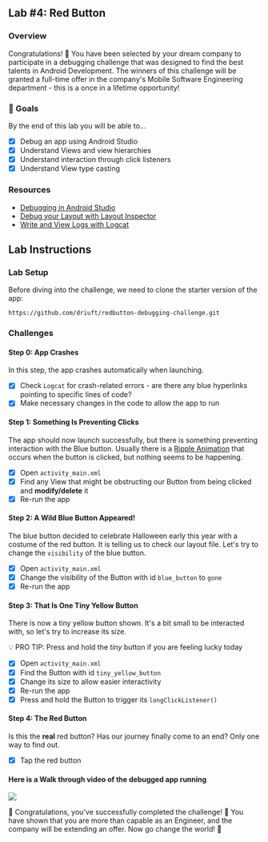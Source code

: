 <!--- 
This is a template of a lab for 2022 CodePath course development.  

Note: There is NO # h1 tag, because the course portal uses h1 to render the course name automatically.  
Pages should always start with ## h2.
-->

## Lab #4: Red Button

### Overview

Congratulations! 🎉 You have been selected by your dream company to participate in a debugging challenge that was designed to find the best talents in Android Development. The winners of this challenge will be granted a full-time offer in the company's Mobile Software Engineering department - this is a once in a lifetime opportunity!

### 🎯 Goals

By the end of this lab you will be able to...
- [x] Debug an app using Android Studio
- [x] Understand Views and view hierarchies
- [x] Understand interaction through click listeners
- [x] Understand View type casting

### Resources

- [Debugging in Android Studio](https://developer.android.com/studio/debug)
- [Debug your Layout with Layout Inspector](https://developer.android.com/studio/debug/layout-inspector) 
- [Write and View Logs with Logcat](https://developer.android.com/studio/debug/am-logcat)

## Lab Instructions

### Lab Setup

Before diving into the challenge, we need to clone the starter version of the app:

`https://github.com/driuft/redbutton-debugging-challenge.git`

### Challenges

#### Step 0: App Crashes

In this step, the app crashes automatically when launching.

- [x] Check `Logcat` for crash-related errors - are there any blue hyperlinks pointing to specific lines of code?
- [x] Make necessary changes in the code to allow the app to run

#### Step 1: Something Is Preventing Clicks

The app should now launch successfully, but there is something preventing interaction with the Blue button. Usually there is a [Ripple Animation](https://guides.codepath.com/android/ripple-animation) that occurs when the button is clicked, but nothing seems to be happening.

- [x] Open `activity_main.xml`
- [x] Find any View that might be obstructing our Button from being clicked and **modify/delete** it
- [x] Re-run the app

#### Step 2: A Wild Blue Button Appeared!

The blue button decided to celebrate Halloween early this year with a costume of the red button. It is telling us to check our layout file. Let's try to change the `visibility` of the blue button.

- [x] Open `activity_main.xml`
- [x] Change the visibility of the Button with id `blue_button` to `gone`
- [x] Re-run the app

#### Step 3: That Is One Tiny Yellow Button

There is now a tiny yellow button shown. It's a bit small to be interacted with, so let's try to increase its size.

💡 PRO TIP: Press and hold the _tiny_ button if you are feeling lucky today

- [x] Open `activity_main.xml`
- [x] Find the Button with id `tiny_yellow_button`
- [x] Change its size to allow easier interactivity
- [x] Re-run the app
- [x] Press and hold the Button to trigger its `longClickListener()`

#### Step 4: The Red Button

Is this the **real** red button? Has our journey finally come to an end? Only one way to find out.

- [x] Tap the red button
      
#### Here is a Walk through video of the debugged app running 
<img src='demoRedButtonAnd101Lab4.gif' />

🎉 Congratulations, you've successfully completed the challenge! 🎉
You have shown that you are more than capable as an Engineer, and the company will be extending an offer. Now go change the world! 🚀
